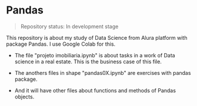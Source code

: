 # Pandas
>Repository status: In development stage

This repository is about my study of Data Science from Alura platform with package Pandas. I use Google Colab for this.

- The file "projeto imobiliaria.ipynb" is about tasks in a work of Data science in a real estate. This is the business case of this file.

- The anothers files in shape "pandas0X.ipynb" are exercises with pandas package.

- And it will have other files about functions and methods of Pandas objects.


